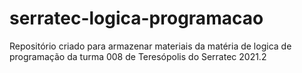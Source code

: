 # serratec-logica-programacao
Repositório criado para armazenar materiais da matéria de logica de programação da turma 008 de Teresópolis do Serratec 2021.2
